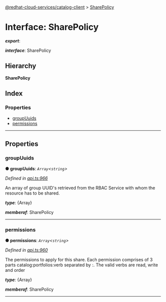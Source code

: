 [@redhat-cloud-services/catalog-client](../README.md) > [SharePolicy](../interfaces/sharepolicy.md)

# Interface: SharePolicy

*__export__*: 

*__interface__*: SharePolicy

## Hierarchy

**SharePolicy**

## Index

### Properties

* [groupUuids](sharepolicy.md#groupuuids)
* [permissions](sharepolicy.md#permissions)

---

## Properties

<a id="groupuuids"></a>

###  groupUuids

**● groupUuids**: *`Array`<`string`>*

*Defined in [api.ts:966](https://github.com/RedHatInsights/javascript-clients/blob/master/packages/catalog/api.ts#L966)*

An array of group UUID's retrieved from the RBAC Service with whom the resource has to be shared.

*__type__*: {Array}

*__memberof__*: SharePolicy

___
<a id="permissions"></a>

###  permissions

**● permissions**: *`Array`<`string`>*

*Defined in [api.ts:960](https://github.com/RedHatInsights/javascript-clients/blob/master/packages/catalog/api.ts#L960)*

The permissions to apply for this share. Each permission comprises of 3 parts catalog:portfolios:verb separated by :. The valid verbs are read, write and order

*__type__*: {Array}

*__memberof__*: SharePolicy

___

